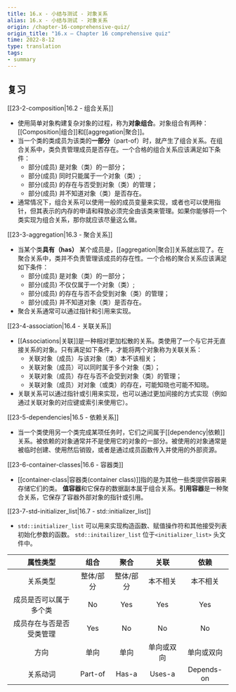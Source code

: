 ```yaml
---
title: 16.x - 小结与测试 - 对象关系
alias: 16.x - 小结与测试 - 对象关系
origin: /chapter-16-comprehensive-quiz/
origin_title: "16.x — Chapter 16 comprehensive quiz"
time: 2022-8-12
type: translation
tags:
- summary
---
```


## 复习

[[23-2-composition|16.2 - 组合关系]]

- 使用简单对象构建复杂对象的过程，称为**对象组合**。对象组合有两种：[[Composition|组合]]和[[aggregation|聚合]]。
- 当一个类的类成员为该类的**一部分**（part-of）时，就产生了组合关系。在组合关系中，类负责管理成员是否存在。一个合格的组合关系应该满足如下条件：
	-   部分(成员) 是对象（类）的一部分；
	-   部分(成员) 同时只能属于一个对象（类）;
	-   部分(成员) 的存在与否受到对象（类）的管理；
	-   部分(成员) 并不知道对象（类）是否存在。
- 通常情况下，组合关系可以使用一般的成员变量来实现，或者也可以使用指针，但其表示的内存的申请和释放必须完全由该类来管理。如果你能够将一个类实现为组合关系，那你就应该尽量这么做。

[[23-3-aggregation|16.3 - 聚合关系]]

- 当某个类**具有（has）** 某个成员是，[[aggregation|聚合]]关系就出现了。在聚合关系中，类并不负责管理该成员的存在性。一个合格的聚合关系应该满足如下条件：
	- 部分(成员) 是对象（类）的一部分；
	- 部分(成员) 不仅仅属于一个对象（类）;
	- 部分(成员) 的存在与否不会受到对象（类）的管理；
	- 部分(成员) 并不知道对象（类）是否存在。
- 聚合关系通常可以通过指针和引用来实现。

[[23-4-association|16.4 - 关联关系]]

- [[Associations|关联]]是一种相对更加松散的关系。类使用了一个与它并无直接关系的对象。只有满足如下条件，才能将两个对象称为关联关系：
	-   关联对象（成员）与该对象（类）本不该相关；
	-   关联对象（成员）可以同时属于多个对象（类）；
	-   关联对象（成员）存在与否不会受到对象（类）的管理；
	-   关联对象（成员）对对象（或类）的存在，可能知晓也可能不知晓。
- 关联关系可以通过指针或引用来实现，也可以通过更加间接的方式实现（例如通过关联对象的对应键或索引来使用它）。

[[23-5-dependencies|16.5 - 依赖关系]]

- 当一个类使用另一个类完成某项任务时，它们之间属于[[dependency|依赖]]关系。被依赖的对象通常并不是使用它的对象的一部分。被使用的对象通常是被临时创建、使用然后销毁，或者是通过成员函数传入并使用的外部资源。

[[23-6-container-classes|16.6 - 容器类]]

- [[container-class|容器类(container class)]]指的是为其他一些类提供容器来存储它们的类。 **值容器**和它保存的数据副本属于组合关系。**引用容器**是一种聚合关系，它保存了容器外部对象的指针或引用。

[[23-7-std-initializer_list|16.7 - std::initializer_list]]

- `std::initializer_list` 可以用来实现构造函数、赋值操作符和其他接受列表初始化参数的函数。 `std::initailizer_list` 位于`<initializer_list>` 头文件中。


|属性类型|组合	|聚合	|关联	|依赖|
|:----:|:----:|:----:|:----:|:----:|
|关系类型	|整体/部分	|整体/部分|	本不相关|	本不相关
|成员是否可以属于多个类|	No	|Yes	|Yes	|Yes
|成员存在与否是否受类管理|Yes	|No	|No	|No
|方向	|单向	|单向	|单向或双向|	单向或双向
|关系动词|Part-of	|Has-a	|Uses-a|	Depends-on
